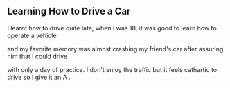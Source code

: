 <h2>Learning How to Drive a Car</h2>
<p>I learnt how to drive quite late, when I was 18, it was good to learn how to operate a vehicle</p>
<p>and my favorite memory was almost crashing my friend's car after assuring him that I could drive</p>
<p>with only a day of practice. I don't enjoy the traffic but it feels cathartic to drive so I give it an A .</p>
